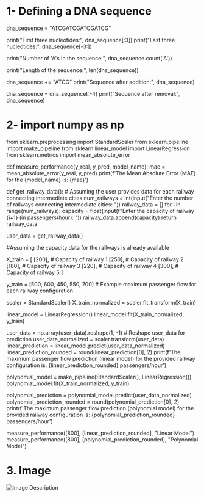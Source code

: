 
 # 1- Defining a DNA sequence
dna_sequence = "ATCGATCGATCGATCG"

print("First three nucleotides:", dna_sequence[:3])
print("Last three nucleotides:", dna_sequence[-3:])

print("Number of 'A's in the sequence:", dna_sequence.count('A'))

print("Length of the sequence:", len(dna_sequence))

dna_sequence += "ATCG"
print("Sequence after addition:", dna_sequence)

dna_sequence = dna_sequence[:-4]
print("Sequence after removal:", dna_sequence)

# 2- import numpy as np
from sklearn.preprocessing import StandardScaler
from sklearn.pipeline import make_pipeline
from sklearn.linear_model import LinearRegression
from sklearn.metrics import mean_absolute_error

def measure_performance(y_real, y_pred, model_name):
    mae = mean_absolute_error(y_real, y_pred)
    print(f'The Mean Absolute Error (MAE) for the {model_name} is: {mae}')

def get_railway_data():
    # Assuming the user provides data for each railway connecting intermediate cities
    num_railways = int(input("Enter the number of railways connecting intermediate cities: "))
    railway_data = []
    for i in range(num_railways):
        capacity = float(input(f"Enter the capacity of railway {i+1} (in passengers/hour): "))
        railway_data.append(capacity)
    return railway_data

user_data = get_railway_data()

#Assuming the capacity data for the railways is already available

X_train = [
    [200],  # Capacity of railway 1
    [250],  # Capacity of railway 2
    [180],  # Capacity of railway 3
    [220],  # Capacity of railway 4
    [300],  # Capacity of railway 5
]

y_train = [500, 600, 450, 550, 700]  # Example maximum passenger flow for each railway configuration

scaler = StandardScaler()
X_train_normalized = scaler.fit_transform(X_train)

linear_model = LinearRegression()
linear_model.fit(X_train_normalized, y_train)

user_data = np.array(user_data).reshape(1, -1)  # Reshape user_data for prediction
user_data_normalized = scaler.transform(user_data)
linear_prediction = linear_model.predict(user_data_normalized)
linear_prediction_rounded = round(linear_prediction[0], 2)
print(f'The maximum passenger flow prediction (linear model) for the provided railway configuration is: {linear_prediction_rounded} passengers/hour')

polynomial_model = make_pipeline(StandardScaler(), LinearRegression())
polynomial_model.fit(X_train_normalized, y_train)

polynomial_prediction = polynomial_model.predict(user_data_normalized)
polynomial_prediction_rounded = round(polynomial_prediction[0], 2)
print(f'The maximum passenger flow prediction (polynomial model) for the provided railway configuration is: {polynomial_prediction_rounded} passengers/hour')

measure_performance([800], [linear_prediction_rounded], "Linear Model")
measure_performance([800], [polynomial_prediction_rounded], "Polynomial Model")

# 3. Image
<img src="![image](https://github.com/Luann8/levantamento-ESTRUTURA-DE-DADOS-Aula-Caio-UV-aula-1/assets/133384636/e59bb043-e4e9-4fda-9d69-6a651ef49cf6)
" alt="Image Description">
